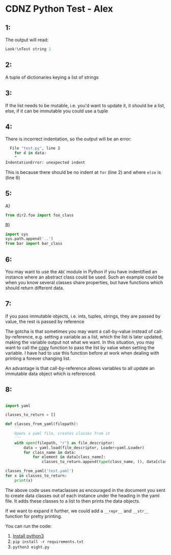 # CDNZ Python Test - Alex

## 1:

The output will read:

```py
Look!\nTest string 1
```

## 2:

A tuple of dictionaries keying a list of strings

## 3:

If the list needs to be mutable, i.e. you'd want to update it, it should be a list, else, if it can be immutable you could use a tuple

## 4:

There is incorrect indentation, so the output will be an error:

```sh
  File "test.py", line 2
    for d in data:
    ^
IndentationError: unexpected indent
```

This is because there should be no indent at `for` (line 2) and where `else` is (line 6)

## 5:
A)
```py
from dir2.foo import foo_class
```
B)

```py
import sys 
sys.path.append('..')
from bar import bar_class
```

## 6:

You may want to use the `ABC` module in Python if you have indentified an instance where an abstract class could be used. Such an example could be when you know several classes share properties, but have functions which should return different data.

## 7:

If you pass immutable objects, i.e. ints, tuples, strings, they are passed by value, the rest is passed by reference

The gotcha is that sometimes you may want a call-by-value instead of call-by-reference, e.g. setting a variable as a list, which the list is later updated, making the variable output not what we want. In this situation, you may want to call the [copy](https://docs.python.org/3/library/copy.html) function to pass the list by value when setting the variable. I have had to use this function before at work when dealing with printing a forever changing list.

An advantage is that call-by-reference allows variables to all update an immutable data object which is referenced.

## 8:

```py

import yaml

classes_to_return = []

def classes_from_yaml(filepath):
    '''
    Opens a yaml file, creates classes from it
    '''
    with open(filepath, "r") as file_descriptor:
        data = yaml.load(file_descriptor, Loader=yaml.Loader)
        for class_name in data:
            for element in data[class_name]:
                classes_to_return.append(type(class_name, (), data[class_name][element]))

classes_from_yaml('test.yaml')
for x in classes_to_return:
    print(x)
```

The above code uses metaclasses as encouraged in the document you sent to create data classes out of each instance under the heading in the yaml file. It adds these classes to a list to then prints the data objects.

If we want to expand it further, we could add a `__repr__` and `__str__` function for pretty printing.

You can run the code:


1. [Install python3](https://www.python.org/downloads/)
2. `pip install -r requirements.txt`
3. `python3 eight.py`


